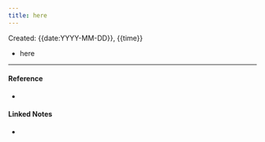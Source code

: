 ```yaml
---
title: here
---
```


Created: {{date:YYYY-MM-DD}}, {{time}}

- here




---
#### Reference
- 

#### Linked Notes
- 
